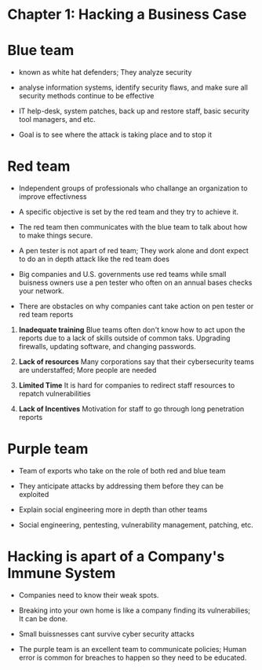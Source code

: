 # Chapter 1: Hacking a Business Case

# Blue team
* known as white hat defenders; They analyze security 

* analyse information systems, identify security flaws, and make sure all security methods continue to be effective

* IT help-desk, system patches, back up and restore staff, basic security tool managers, and etc.

* Goal is to see where the attack is taking place and to stop it 

# Red team 
* Independent groups of professionals who challange an organization to improve effectivness 

* A specific objective is set by the red team and they try to achieve it. 

* The red team then communicates with the blue team to talk about how to make things secure.

* A pen tester is not apart of red team; They work alone and dont expect to do an in depth attack like the red team does 

* Big companies and U.S. governments use red teams while small buisness owners use a pen tester who often on an annual bases checks your network.

* There are obstacles on why companies cant take action on pen tester or red team reports

1. **Inadequate training** Blue teams often don't know how to act upon the reports due to a lack of skills outside of common taks. Upgrading firewalls, updating software, and changing passwords.

2. **Lack of resources** Many corporations say that their cybersecurity teams are understaffed; More people are needed 

3. **Limited Time** It is hard for companies to redirect staff resources to repatch vulnerabilities

4. **Lack of Incentives** Motivation for staff to go through long penetration reports

# Purple team 
* Team of exports who take on the role of both red and blue team 

* They anticipate attacks by addressing them before they can be exploited

* Explain social engineering more in depth than other teams

* Social engineering, pentesting, vulnerability management, patching, etc.

# Hacking is apart of a Company's Immune System
* Companies need to know their weak spots. 

* Breaking into your own home is like a company finding its vulnerabilies; It can be done. 

* Small buissnesses cant survive cyber security attacks

* The purple team is an excellent team to communicate policies; Human error is common for breaches to happen so they need to be educated.
























